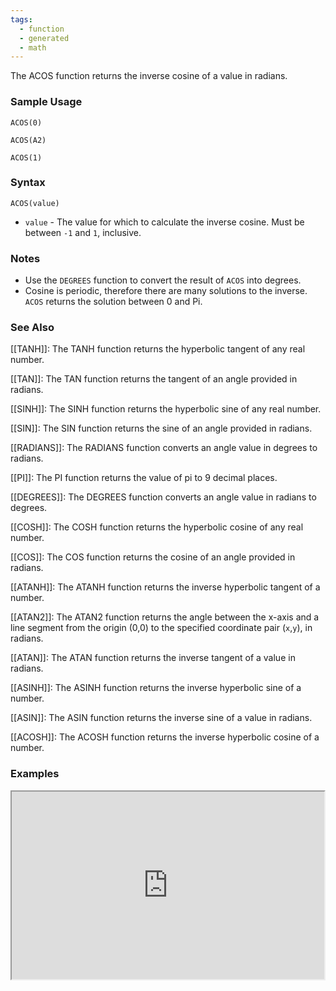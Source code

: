 ```yaml
---
tags:
  - function
  - generated
  - math
---
```


The ACOS function returns the inverse cosine of a value in radians.

### Sample Usage

`ACOS(0)`

`ACOS(A2)`

`ACOS(1)`

### Syntax

`ACOS(value)`

* `value` - The value for which to calculate the inverse cosine. Must be between `-1` and `1`, inclusive.

### Notes

* Use the `DEGREES` function to convert the result of `ACOS` into degrees.
* Cosine is periodic, therefore there are many solutions to the inverse. `ACOS` returns the solution between 0 and Pi.

### See Also

[[TANH]]: The TANH function returns the hyperbolic tangent of any real number.

[[TAN]]: The TAN function returns the tangent of an angle provided in radians.

[[SINH]]: The SINH function returns the hyperbolic sine of any real number.

[[SIN]]: The SIN function returns the sine of an angle provided in radians.

[[RADIANS]]: The RADIANS function converts an angle value in degrees to radians.

[[PI]]: The PI function returns the value of pi to 9 decimal places.

[[DEGREES]]: The DEGREES function converts an angle value in radians to degrees.

[[COSH]]: The COSH function returns the hyperbolic cosine of any real number.

[[COS]]: The COS function returns the cosine of an angle provided in radians.

[[ATANH]]: The ATANH function returns the inverse hyperbolic tangent of a number.

[[ATAN2]]: The ATAN2 function returns the angle between the x-axis and a line segment from the origin (0,0) to the specified coordinate pair (`x`,`y`), in radians.

[[ATAN]]: The ATAN function returns the inverse tangent of a value in radians.

[[ASINH]]: The ASINH function returns the inverse hyperbolic sine of a number.

[[ASIN]]: The ASIN function returns the inverse sine of a value in radians.

[[ACOSH]]: The ACOSH function returns the inverse hyperbolic cosine of a number.

### Examples

<iframe height="300" src="https://docs.google.com/spreadsheet/pub?key=0As3tAuweYU9QdFVIbDRaeTJ0U0d6UEM1YTdxcmdmcWc&amp;output=html" width="500"></iframe>